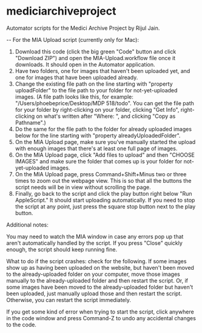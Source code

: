 # mediciarchiveproject
Automator scripts for the Medici Archive Project by Rijul Jain.

-- For the MIA Upload script (currently only for Mac): 
1. Download this code (click the big green "Code" button and click "Download ZIP") and open the MIA-Upload.workflow file once it downloads. It should open in the Automator application.
2. Have two folders, one for images that haven't been uploaded yet, and one for images that have been uploaded already.
3. Change the existing file path on the line starting with "property uploadFolder" to the file path to your folder for not-yet-uploaded images. (A file path looks like this, for example: "/Users/phoebeprice/Desktop/MDP 518/todo". You can get the file path for your folder by right-clicking on your folder, clicking "Get Info", right-clicking on what's written after "Where: ", and clicking "Copy as Pathname".)
4. Do the same for the file path to the folder for already uploaded images below for the line starting with "property alreadyUploadedFolder".
5. On the MIA Upload page, make sure you've manually started the upload with enough images that there's at least one full page of images. 
6. On the MIA Upload page, click "Add files to upload" and then "CHOOSE IMAGES" and make sure the folder that comes up is your folder for not-yet-uploaded images.
7. On the MIA Upload page, press Command+Shift+Minus two or three times to zoom out the webpage view. This is so that all the buttons the script needs will be in view without scrolling the page.
8. Finally, go back to the script and click the play button right below "Run AppleScript." It should start uploading automatically. If you need to stop the script at any point, just press the square stop button next to the play button.
   
Additional notes:

You may need to watch the MIA window in case any errors pop up that aren't automatically handled by the script. If you press "Close" quickly enough, the script should keep running fine.

What to do if the script crashes: check for the following. If some images show up as having been uploaded on the website, but haven't been moved to the already-uploaded folder on your computer, move those images manually to the already-uploaded folder and then restart the script. Or, if some images have been moved to the already-uploaded folder but haven't been uploaded, just manually upload those and then restart the script. Otherwise, you can restart the script immediately. 

If you get some kind of error when trying to start the script, click anywhere in the code window and press Command-Z to undo any accidental changes to the code. 
